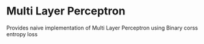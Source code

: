 # Multi Layer Perceptron

Provides naive implementation of Multi Layer Perceptron using Binary corss entropy loss
